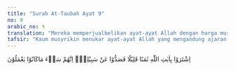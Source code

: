 ```yaml
---
title: "Surah At-Taubah Ayat 9"
no: 9
arabic_no: ٩
translation: "Mereka memperjualbelikan ayat-ayat Allah dengan harga murah, lalu mereka menghalang-halangi (orang) dari jalan Allah. Sungguh, betapa buruknya apa yang mereka kerjakan."
tafsir: "Kaum musyrikin menukar ayat-ayat Allah yang mengandung ajaran-ajaran tauhid, iman dan lain-lain dengan sesuatu yang sangat rendah mutu dan nilainya, agar mereka dapat terus menikmati keberuntungan duniawi yang mereka kehendaki dan untuk mempertahankan tradisi, kedudukan, kekuasaan, dan pengaruh yang membawa keberuntungan duniawi yang mereka nikmati. Pada hakikatnya, keberuntungan itu sangat sedikit dibandingkan dengan keberuntungan bila mereka beriman kepada ayat-ayat Allah yang membawa kebahagiaan akhirat yang kekal abadi. Tetapi kaum musyrikin itu tidak mempedulikan semuanya itu. Maka pada akhir ayat ini Allah menerangkan bahwa perbuatan itu sangat buruk. Terutama jika semua tindakan itu dimaksudkan untuk menghalangi tersiarnya agama Islam."
---
```

اِشْتَرَوْا بِاٰيٰتِ اللّٰهِ ثَمَنًا قَلِيْلًا فَصَدُّوْا عَنْ سَبِيْلِهٖۗ اِنَّهُمْ سَاۤءَ مَاكَانُوْا يَعْمَلُوْنَ 